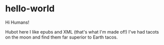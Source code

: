 # hello-world

Hi Humans!

Hubot here I like epubs and XML (that's what I'm made of!)
I've had tacots on the moon and find them far superior to Earth tacos.
